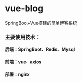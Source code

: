 # vue-blog
SpringBoot+Vue搭建的简单博客系统

### 主要使用技术：
#### 后端：SpringBoot、Redis、Mysql
#### 前端：vue、axios
#### 部署：nginx
